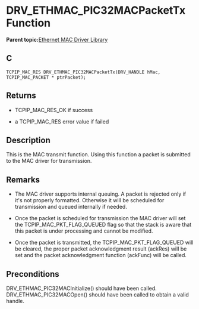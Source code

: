 # DRV\_ETHMAC\_PIC32MACPacketTx Function

**Parent topic:**[Ethernet MAC Driver Library](GUID-A4DC3D07-DDAD-4748-A855-304CA3439336.md)

## C

```
TCPIP_MAC_RES DRV_ETHMAC_PIC32MACPacketTx(DRV_HANDLE hMac, TCPIP_MAC_PACKET * ptrPacket); 
```

## Returns

-   TCPIP\_MAC\_RES\_OK if success

-   a TCPIP\_MAC\_RES error value if failed


## Description

This is the MAC transmit function. Using this function a packet is submitted to the MAC driver for transmission.

## Remarks

-   The MAC driver supports internal queuing. A packet is rejected only if it's not properly formatted. Otherwise it will be scheduled for transmission and queued internally if needed.

-   Once the packet is scheduled for transmission the MAC driver will set the TCPIP\_MAC\_PKT\_FLAG\_QUEUED flag so that the stack is aware that this packet is under processing and cannot be modified.

-   Once the packet is transmitted, the TCPIP\_MAC\_PKT\_FLAG\_QUEUED will be cleared, the proper packet acknowledgment result \(ackRes\) will be set and the packet acknowledgment function \(ackFunc\) will be called.


## Preconditions

DRV\_ETHMAC\_PIC32MACInitialize\(\) should have been called. DRV\_ETHMAC\_PIC32MACOpen\(\) should have been called to obtain a valid handle.

